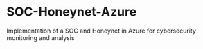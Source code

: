 # SOC-Honeynet-Azure
Implementation of a SOC and Honeynet in Azure for cybersecurity monitoring and analysis

